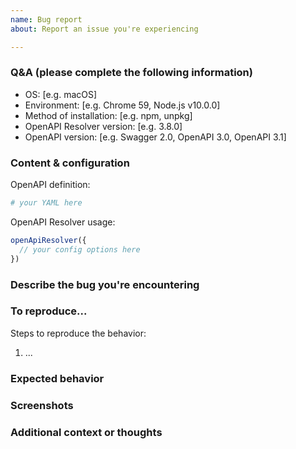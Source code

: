 ```yaml
---
name: Bug report
about: Report an issue you're experiencing

---
```


<!---
  Thanks for filing a bug report! 😄

  Before you submit, please read the following:

  If you're here to report a security issue, please STOP writing an issue and
  contact us at security@authress.io instead!

  Search open/closed issues before submitting!

  Issues on GitHub are only related to problems of OpenAPI Resolver itself. We'll
  try to offer support here for your use case, but we can't offer help with projects that use OpenAPI Resolver indirectly.

  Likewise, we can't accept bugs in the OpenAPI specifications themselves, or anything that violates the specifications.
-->

### Q&A (please complete the following information)
 - OS: [e.g. macOS]
 - Environment: [e.g. Chrome 59, Node.js v10.0.0]
 - Method of installation: [e.g. npm, unpkg]
 - OpenAPI Resolver version: [e.g. 3.8.0]
 - OpenAPI version: [e.g. Swagger 2.0, OpenAPI 3.0, OpenAPI 3.1]

### Content & configuration
<!--
  Provide us with a way to see what you're seeing,
  so that we can fix your issue.
-->

OpenAPI definition:
```yaml
# your YAML here
```

OpenAPI Resolver usage:
```js
openApiResolver({
  // your config options here
})
```

### Describe the bug you're encountering
<!-- A clear and concise description of what the bug is. -->

### To reproduce...

Steps to reproduce the behavior:
1. ...

### Expected behavior
<!-- A clear and concise description of what you expected to happen. -->

### Screenshots
<!-- If applicable, add screenshots to help explain your problem. -->

### Additional context or thoughts
<!-- Add any other context about the problem here. -->
